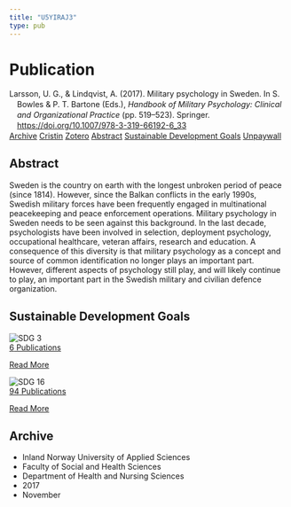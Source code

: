 ```yaml
---
title: "U5YIRAJ3"
type: pub
---
```

<h1>Publication</h1>
<article id="csl-bib-container-U5YIRAJ3" class="csl-bib-container">
  <div class="csl-bib-body" style="line-height: 1.35; padding-left: 1em; text-indent:-1em;">
  <div class="csl-entry">Larsson, U. G., &amp; Lindqvist, A. (2017). Military psychology in Sweden. In S. Bowles &amp; P. T. Bartone (Eds.), <i>Handbook of Military Psychology: Clinical and Organizational Practice</i> (pp. 519&#x2013;523). Springer. <a href="https://doi.org/10.1007/978-3-319-66192-6_33">https://doi.org/10.1007/978-3-319-66192-6_33</a></div>
</div>
  <div class="csl-bib-buttons">
    <a href="#taxonomy-article-U5YIRAJ3" class="csl-bib-button">Archive</a>
    <a href="https://app.cristin.no/results/show.jsf?id=1516167" alt="Cristin URL" class="csl-bib-button">Cristin</a>
    <a href="http://zotero.org/groups/5402882/items/U5YIRAJ3" alt="Zotero URL" class="csl-bib-button">Zotero</a>
    <a href="#abstract-article-U5YIRAJ3" class="csl-bib-button">Abstract</a>
    <a href="#sdg-article-U5YIRAJ3" class="csl-bib-button">Sustainable Development Goals</a>
    <a href="https://doi.org/10.1007/978-3-319-66192-6_33" class="csl-bib-button">Unpaywall</a>
  </div>
  <div id="csl-bib-meta-container-U5YIRAJ3"></div>
</article>
<div id="csl-bib-meta-U5YIRAJ3" class="csl-bib-meta">
  <article id="abstract-article-U5YIRAJ3" class="abstract-article">
    <h1>Abstract</h1>
    Sweden is the country on earth with the longest unbroken period of peace (since 1814). However, since the Balkan conflicts in the early 1990s, Swedish military forces have been frequently engaged in multinational peacekeeping and peace enforcement operations. Military psychology in Sweden needs to be seen against this background. In the last decade, psychologists have been involved in selection, deployment psychology, occupational healthcare, veteran affairs, research and education. A consequence of this diversity is that military psychology as a concept and source of common identification no longer plays an important part. However, different aspects of psychology still play, and will likely continue to play, an important part in the Swedish military and civilian defence organization.
  </article>
  <article id="sdg-article-U5YIRAJ3" class="sdg-article">
    <h1>Sustainable Development Goals</h1>
    <div class="sdg-container"><div id="sdg3" class="sdg"> <img src="{{< params subfolder >}}images/sdg/sdg03_en.png" class="image" alt="SDG 3"> <div class="sdg-overlay"> <a href="{{< params subfolder >}}en/archive/?sdg=3#archive" class="sdg-publication-count"><span>6</span> Publications</a> <p><a href="https://sdgs.un.org/goals/goal3" class="sdg-read-more">Read More</a></p> </div> </div> <div id="sdg16" class="sdg"> <img src="{{< params subfolder >}}images/sdg/sdg16_en.png" class="image" alt="SDG 16"> <div class="sdg-overlay"> <a href="{{< params subfolder >}}en/archive/?sdg=16#archive" class="sdg-publication-count"><span>94</span> Publications</a> <p><a href="https://sdgs.un.org/goals/goal16" class="sdg-read-more">Read More</a></p> </div> </div></div>
  </article>
  <article id="taxonomy-article-U5YIRAJ3" class="taxonomy-article">
    <h1>Archive</h1>
    <ul>
      <li>Inland Norway University of Applied Sciences</li>
      <li>Faculty of Social and Health Sciences</li>
      <li>Department of Health and Nursing Sciences</li>
      <li>2017</li>
      <li>November</li>
    </ul>
  </article>
</div>

